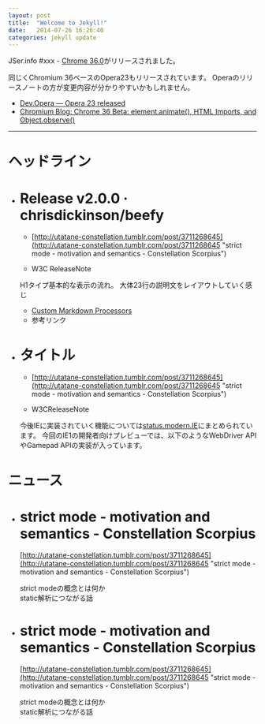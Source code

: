 ```yaml
---
layout: post
title:  "Welcome to Jekyll!"
date:   2014-07-26 16:26:40
categories: jekyll update
---
```


JSer.info #xxx - [Chrome 36.0](http://googlechromereleases.blogspot.jp/2014/07/stable-channel-update.html "Chrome 36.0.")がリリースされました。

同じくChromium 36ベースのOpera23もリリースされています。
Operaのリリースノートの方が変更内容が分かりやすいかもしれません。

* [Dev.Opera — Opera 23 released](http://dev.opera.com/blog/opera-23/ "Dev.Opera — Opera 23 released")
* [Chromium Blog: Chrome 36 Beta: element.animate(), HTML Imports, and Object.observe()](http://blog.chromium.org/2014/05/chrome-36-beta-elementanimate-html.html "Chromium Blog: Chrome 36 Beta: element.animate(), HTML Imports, and Object.observe()")

----

<h1 class="site-genre">ヘッドライン</h1>


- # Release v2.0.0 · chrisdickinson/beefy
  - [http://utatane-constellation.tumblr.com/post/3711268645](http://utatane-constellation.tumblr.com/post/3711268645 "strict mode - motivation and semantics - Constellation Scorpius")
  - <p class="jser-tags jser-tag-icon"><span class="jser-tag">W3C</span> <span class="jser-tag">ReleaseNote</span></p>
  
  H1タイプ基本的な表示の流れ。
  大体23行の説明文をレイアウトしていく感じ
  
  - [Custom Markdown Processors](http://jekyllrb.com/docs/configuration/#custom-markdown-processors "Custom Markdown Processors")
  - 参考リンク

- # タイトル
  - [http://utatane-constellation.tumblr.com/post/3711268645](http://utatane-constellation.tumblr.com/post/3711268645 "strict mode - motivation and semantics - Constellation Scorpius")
  - <p class="jser-tags jser-tag-icon"><span class="jser-tag">W3C</span><span class="jser-tag">ReleaseNote</span></p>

  
  今後IEに実装されていく機能については[status.modern.IE](http://status.modern.ie/ "Internet Explorer Web Platform Status and Roadmap - status.modern.IE")にまとめられています。
  今回のIE1の開発者向けプレビューでは、以下のようなWebDriver APIやGamepad APIの実装が入っています。


<h1 class="site-genre">ニュース</h1>

- # strict mode - motivation and semantics - Constellation Scorpius

  [http://utatane-constellation.tumblr.com/post/3711268645](http://utatane-constellation.tumblr.com/post/3711268645 "strict mode - motivation and semantics - Constellation Scorpius")
  
  strict modeの概念とは何か  
  static解析につながる話

- # strict mode - motivation and semantics - Constellation Scorpius

  [http://utatane-constellation.tumblr.com/post/3711268645](http://utatane-constellation.tumblr.com/post/3711268645 "strict mode - motivation and semantics - Constellation Scorpius")
  
  strict modeの概念とは何か  
  static解析につながる話
